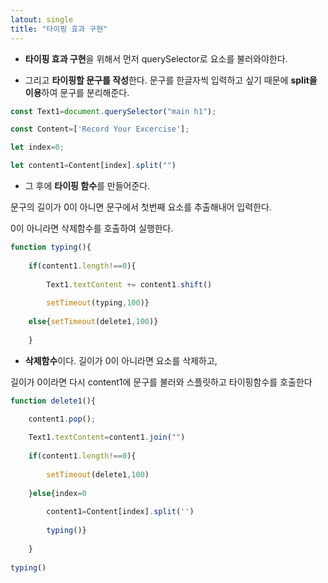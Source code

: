 ```yaml
---
latout: single
title: "타이핑 효과 구현"
---
```


- **타이핑 효과 구현**을 위해서 먼저 querySelector로 요소를 불러와야한다.

- 그리고 **타이핑할 문구를 작성**한다. 문구를 한글자씩 입력하고 싶기 때문에 **split을 이용**하여 문구를 분리해준다.

```javascript
const Text1=document.querySelector("main h1");

const Content=['Record Your Excercise'];

let index=0;

let content1=Content[index].split("")
```


- 그 후에 **타이핑 함수**를 만들어준다.

문구의 길이가 0이 아니면 문구에서 첫번째 요소를 추출해내어 입력한다.

0이 아니라면 삭제함수를 호출하여 실행한다.

```javascript
function typing(){
    
    if(content1.length!==0){
        
        Text1.textContent += content1.shift()
        
        setTimeout(typing,100)}
    
    else{setTimeout(delete1,100)}
   
    }
```

- **삭제함수**이다. 길이가 0이 아니라면 요소를 삭제하고,

길이가 0이라면 다시 content1에 문구를 불러와 스플릿하고 타이핑함수를 호출한다

```javascript
function delete1(){

    content1.pop();
    
    Text1.textContent=content1.join("")
    
    if(content1.length!==0){
        
        setTimeout(delete1,100)
    
    }else{index=0
        
        content1=Content[index].split('')
        
        typing()}
    
    }
        
typing()
```
